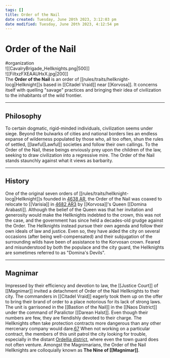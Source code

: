 ```yaml
---
tags: []
title: Order of the Nail
date created: Tuesday, June 20th 2023, 3:12:03 pm
date modified: Tuesday, June 20th 2023, 4:12:54 pm
---
```


# Order of the Nail

#organization  
![[CavalryBrigade_Hellknights.png|500]]  
![[FiItxzFXEAAUHxX.jpg|200]]  
The **Order of the Nail** is an order of [[rules/traits/hellknight-locg|Hellknight]]s based in [[Citadel Vraid]] near [[Korvosa]]. It concerns itself with quelling "savage" practices and bringing their idea of civilization to the inhabitants of the wild frontier.

---

## Philosophy

To certain dogmatic, rigid-minded individuals, civilization seems under siege. Beyond the bulwarks of cities and national borders lies an endless expanse of wilderness populated by those who, all too often, shun the rules of settled, [[lawful|Lawful]] societies and follow their own callings. To the Order of the Nail, these beings enviously prey upon the children of the law, seeking to draw civilization into a regressive mire. The Order of the Nail stands staunchly against what it views as barbarity.

---

## History

One of the original seven orders of [[rules/traits/hellknight-locg|Hellknight]]s founded in [4638 AR](https://pathfinderwiki.com/wiki/4638_AR "4638 AR"), the Order of the Nail was coaxed to relocate to [[Varisia]] in [4682 AR](https://pathfinderwiki.com/wiki/4682_AR "4682 AR")[3](https://pathfinderwiki.com/wiki/Order_of_the_Nail#cite_note-PF145-76-3) by [[Korvosa]]'s Queen [[Domina Arabasti]]. Although the belief of the Queen was that her invitation and generosity would make the Hellknights indebted to the crown, this was not the case, and the government has since held a decades-old grudge against the Order. The Hellknights instead pursue their own agenda and follow their own ideals of law and justice. Even so, they have aided the city on several occasions (after being well-compensated) and their subjugation of the surrounding wilds have been of assistance to the Korvosan crown. Feared and misunderstood by both the populace and the city guard, the Hellknights are sometimes referred to as "Domina's Devils".

---

## Magnimar

Impressed by their efficiency and devotion to law, the [[Justice Court]] of [[Magnimar]] invited a detachment of Order of the Nail Hellknights to their city. The commanders in [[Citadel Vraid]] eagerly took them up on the offer to bring their brand of order to a place notorious for its lack of strong laws. The unit is garrisoned in the [[Bastion of the Nail]] in the [[Naos District]] under the command of Paralictor [[Darean Halst]]. Even though their numbers are few, they are fiendishly devoted to their charge. The Hellknights often take protection contracts more dangerous than any other mercenary company would dare.[6](https://pathfinderwiki.com/wiki/Order_of_the_Nail#cite_note-6)[7](https://pathfinderwiki.com/wiki/Order_of_the_Nail#cite_note-7) When not working on a particular contract, the members of this unit patrol the city looking for trouble, especially in the distant [Ordellia district](https://pathfinderwiki.com/wiki/Ordellia "Ordellia"), where even the town guard does not often venture. Amongst the Magnimarians, the Order of the Nail Hellknights are colloquially known as **The Nine of [[Magnimar]]**.
